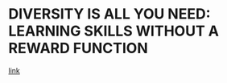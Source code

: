 # DIVERSITY IS ALL YOU NEED: LEARNING SKILLS WITHOUT A REWARD FUNCTION
[link](https://arxiv.org/pdf/1802.06070.pdf)